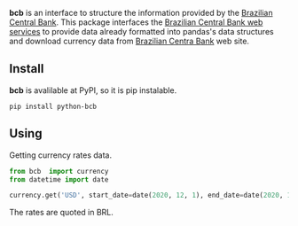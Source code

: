 **bcb** is an interface to structure the information provided by the [Brazilian Central Bank](https://www.bcb.gov.br).
This package interfaces the [Brazilian Central Bank web services](https://www3.bcb.gov.br/sgspub) to provide data already formatted into pandas's data structures and download currency data from [Brazilian Centra Bank](https://www.bcb.gov.br) web site.

## Install

**bcb** is avalilable at PyPI, so it is pip instalable.

	pip install python-bcb

## Using

Getting currency rates data.

```python
from bcb  import currency
from datetime import date

currency.get('USD', start_date=date(2020, 12, 1), end_date=date(2020, 12, 31))
```

The rates are quoted in BRL.



